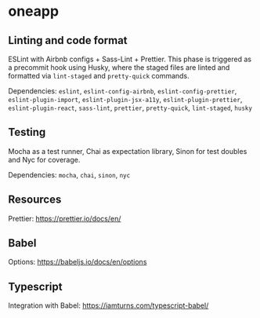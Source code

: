 # oneapp

## Linting and code format

ESLint with Airbnb configs + Sass-Lint + Prettier. This phase is triggered as a precommit hook using Husky, where the staged files are linted and formatted via `lint-staged` and `pretty-quick` commands.

Dependencies: `eslint`, `eslint-config-airbnb`, `eslint-config-prettier`, `eslint-plugin-import`, `eslint-plugin-jsx-a11y`, `eslint-plugin-prettier`, `eslint-plugin-react`, `sass-lint`, `prettier`, `pretty-quick`, `lint-staged`, `husky`

## Testing

Mocha as a test runner, Chai as expectation library, Sinon for test doubles and Nyc for coverage.

Dependencies: `mocha`, `chai`, `sinon`, `nyc`

## Resources

Prettier: https://prettier.io/docs/en/

## Babel

Options: https://babeljs.io/docs/en/options

## Typescript

Integration with Babel: https://iamturns.com/typescript-babel/
